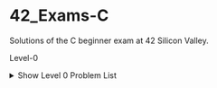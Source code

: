# 42_Exams-C
Solutions of the C beginner exam at 42 Silicon Valley.

Level-0
<details>
    <summary>Show Level 0 Problem List</summary>

| Problems/Subjects                                              | Code                                                 |
| --------------------------------------------------------      | :---------------------------------------------------: |
| [aff_a](level00/aff_a/subject.en.txt)                         | [:book:](level00/aff_a/aff_a.c)                       |
| [aff_first_param](level00/aff_first_param/subject.en.txt)     | [:book:](level00/aff_first_param/aff_first_param.c)   |
| [aff_last_param](level00/aff_last_param/subject.en.txt)       | [:book:](level00/aff_last_param/aff_last_param.c)     |
| [aff_z](level00/aff_z/subject.en.txt)                         | [:book:](level00/aff_z/aff_z.c)                       |
| [ft_countdown](level00/ft_countdown/subject.en.txt)           | [:book:](level00/ft_countdown/ft_countdown.c)         |
| [ft_print_numbers](level00/ft_print_numbers/subject.en.txt)   | [:book:](level00/ft_print_numbers/ft_print_numbers.c) |
| [maff_alpha](level00/maff_alpha/subject.en.txt)               | [:book:](level00/maff_alpha/maff_alpha1.c)             |
| [maff_revalpha](level00/maff_revalpha/subject.en.txt)         | [:book:](level00/maff_revalpha/maff_revalpha.c)       |
| [only_a](level00/only_a/subject.en.txt)                       | [:book:](level00/only_a/only_a.c)                     |
| [only_z](level00/only_z/subject.en.txt)                       | [:book:](level00/only_z/only_z.c)                     |

</details>
